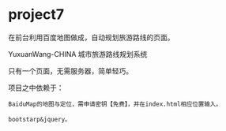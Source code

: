# project7
在前台利用百度地图做成，自动规划旅游路线的页面。

YuxuanWang-CHINA 
城市旅游路线规划系统

只有一个页面，无需服务器，简单轻巧。

项目之中依赖于：

	BaiduMap的地图与定位，需申请密钥【免费】，并在index.html相应位置输入。

	bootstarp&jquery。
